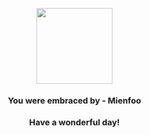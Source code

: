 <p align="center">
    <img src="https://raw.githubusercontent.com/PokeAPI/sprites/master/sprites/pokemon/619.png" width="150" height="150">
</p>
<h3 align="center">You were embraced by - <b>Mienfoo</b></h3>
<h3 align="center">Have a wonderful day!</h3>
